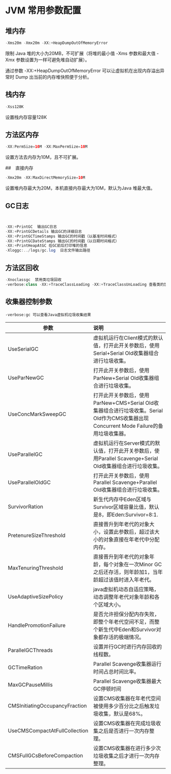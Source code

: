# JVM 常用参数配置

## 堆内存
```java
-Xms20m -Xmx20m -XX:+HeapDumpOutOfMemoryError
```

限制 Java 堆的大小为20MB，不可扩展（将堆的最小值 -Xms 参数和最大值 -Xmx 参数设置为一样可避免堆自动扩展）。

通过参数 -XX:+HeapDumpOutOfMemoryError 可以让虚拟机在出现内存溢出异常时 Dump 出当前的内存堆快照便于分析。

## 栈内存
```java
-Xss128K
```

设置栈内存容量128K

## 方法区内存

```java
-XX:PermSize=10M -XX:MaxPermSize=10M
```

设置方法去内存为10M，且不可扩展。

##　直接内存

```java
-Xmx20m -XX:MaxDirectMemorySize=10M
```
设置堆内存最大为20M，本机直接内存最大为10M，默认为Java 堆最大值。

## GC日志

```java


-XX:+PrintGC  输出GC日志
-XX:+PrintGCDetails 输出GC的详细日志
-XX:+PrintGCTimeStamps 输出GC的时间戳（以基准时间格式）
-XX:+PrintGCDateStamps 输出GC的时间戳（以日期时间格式）
-XX:+PrintHeapAtGC 在GC前后打印堆的信息
-Xloggc:../logs/gc.log  日志文件输出路径
```

## 方法区回收
```java
-Xnoclassgc  禁用类垃圾回收
-verbose:class -XX:+TraceClassLoading -XX:+TraceClassUnLoading 查看类的加载与卸载信息

```

## 收集器控制参数

```
-verbose:gc 可以查看Java虚拟机垃圾收集结果
```
| 参数        | 说明           | 
| ------------- |:-------------| 
| UseSerialGC      |  虚拟机运行在Client模式的默认值，打开此开关参数后，使用Serial+Serial Old收集器组合进行垃圾收集。 | 
| UseParNewGC      | 打开此开关参数后，使用ParNew+Serial Old收集器组合进行垃圾收集。      |  
| UseConcMarkSweepGC  | 打开此开关参数后，使用ParNew+CMS+Serial Old收集器组合进行垃圾收集。Serial Old作为CMS收集器出现Concurrent Mode Failure的备用垃圾收集器。     |  
|  UseParallelGC     |   虚拟机运行在Server模式的默认值，打开此开关参数后，使用Parallel Scavenge+Serial Old收集器组合进行垃圾收集。|
| UseParallelOldGC | 打开此开关参数后，使用Parallel Scavenge+Parallel Old收集器组合进行垃圾收集。 |
| SurvivorRation  |  新生代内存中Eden区域与Survivor区域容量比值，默认是8，即Eden:Survivor=8:1. |
| PretenureSizeThreshold  | 直接晋升到年老代的对象大小，设置此参数后，超过该大小的对象直接在年老代中分配内存。  |
| MaxTenuringThreshold  |  直接晋升到年老代的对象年龄，每个对象在一次Minor GC之后还存活，则年龄加1，当年龄超过该值时进入年老代。 |
|  UseAdaptiveSizePolicy | java虚拟机动态自适应策略，动态调整年老代对象年龄和各个区域大小。  |
|  HandlePromotionFailure | 是否允许担保分配内存失败，即整个年老代空间不足，而整个新生代中Eden和Survivor对象都存活的极端情况。  |
| ParallelGCThreads  | 设置并行GC时进行内存回收的线程数。  |
|  GCTimeRation |  Parallel Scavenge收集器运行时间占总时间比率。 |
|  MaxGCPauseMillis | Parallel Scavenge收集器最大GC停顿时间  |
| CMSInitiatingOccupancyFraction  | 设置CMS收集器在年老代空间被使用多少百分比之后触发垃圾收集，默认是68%。  |
|  UseCMSCompactAtFullCollection |  设置CMS收集器在完成垃圾收集之后是否进行一次内存整理。 |
| CMSFullGCsBeforeCompaction  | 设置CMS收集器在进行多少次垃圾收集之后才进行一次内存整理。  |














